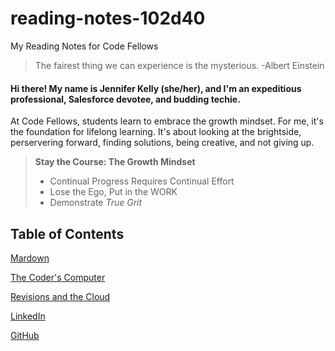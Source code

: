 # reading-notes-102d40
My Reading Notes for Code Fellows 

> The fairest thing we can experience is the mysterious. -Albert Einstein 

#### Hi there! My name is Jennifer Kelly (she/her), and I'm an expeditious professional, Salesforce devotee, and budding techie.  


At Code Fellows, students learn to embrace the growth mindset. For me, it's the foundation for lifelong learning. It's about looking at the brightside, perservering forward, finding solutions, being creative, and not giving up. 
> 
> **Stay the Course: The Growth Mindset**
> * Continual Progress Requires Continual Effort
> * Lose the Ego, Put in the WORK
> * Demonstrate *True Grit*

## Table of Contents


[Mardown](https://geekdeluxe.github.io/reading-notes-102d40/reading-notes-page2)

[The Coder's Computer](https://geekdeluxe.github.io/reading-notes-102d40/reading-notes-page3)

[Revisions and the Cloud](https://geekdeluxe.github.io/reading-notes-102d40/reading-notes-page4)
























[LinkedIn](https://linkedin.com/in/jennifer-k-5456a21a3)

[GitHub](https://github.com/geekdeluxe)




> 
>  
